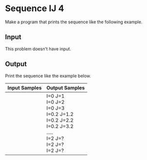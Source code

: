 # Sequence IJ 4
Make a program that prints the sequence like the following example.

## Input
This problem doesn't have input.

## Output
Print the sequence like the example below.

| Input Samples |                                                         Output Samples                                                        |
|---------------|-------------------------------------------------------------------------------------------------------------------------------|
|               | I=0 J=1<br> I=0 J=2<br> I=0 J=3<br> I=0.2 J=1.2<br> I=0.2 J=2.2<br> I=0.2 J=3.2<br> .....<br> I=2 J=?<br> I=2 J=?<br> I=2 J=? |
